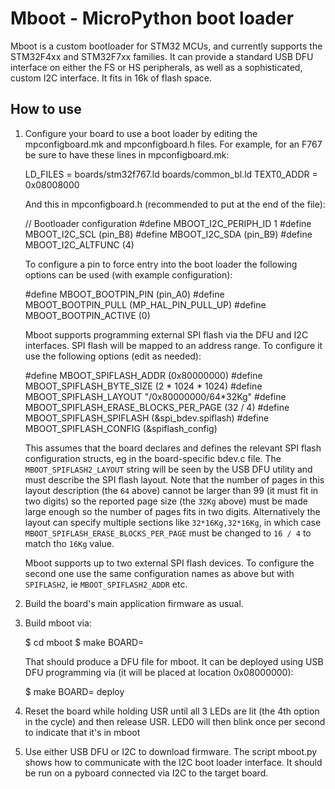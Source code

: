 Mboot - MicroPython boot loader
===============================

Mboot is a custom bootloader for STM32 MCUs, and currently supports the
STM32F4xx and STM32F7xx families.  It can provide a standard USB DFU interface
on either the FS or HS peripherals, as well as a sophisticated, custom I2C
interface.  It fits in 16k of flash space.

How to use
----------

1. Configure your board to use a boot loader by editing the mpconfigboard.mk
   and mpconfigboard.h files.  For example, for an F767 be sure to have these
   lines in mpconfigboard.mk:

    LD_FILES = boards/stm32f767.ld boards/common_bl.ld
    TEXT0_ADDR = 0x08008000

   And this in mpconfigboard.h (recommended to put at the end of the file):

    // Bootloader configuration
    #define MBOOT_I2C_PERIPH_ID 1
    #define MBOOT_I2C_SCL (pin_B8)
    #define MBOOT_I2C_SDA (pin_B9)
    #define MBOOT_I2C_ALTFUNC (4)

   To configure a pin to force entry into the boot loader the following
   options can be used (with example configuration):

    #define MBOOT_BOOTPIN_PIN (pin_A0)
    #define MBOOT_BOOTPIN_PULL (MP_HAL_PIN_PULL_UP)
    #define MBOOT_BOOTPIN_ACTIVE (0)

   Mboot supports programming external SPI flash via the DFU and I2C
   interfaces.  SPI flash will be mapped to an address range.  To
   configure it use the following options (edit as needed):

    #define MBOOT_SPIFLASH_ADDR (0x80000000)
    #define MBOOT_SPIFLASH_BYTE_SIZE (2 * 1024 * 1024)
    #define MBOOT_SPIFLASH_LAYOUT "/0x80000000/64*32Kg"
    #define MBOOT_SPIFLASH_ERASE_BLOCKS_PER_PAGE (32 / 4)
    #define MBOOT_SPIFLASH_SPIFLASH (&spi_bdev.spiflash)
    #define MBOOT_SPIFLASH_CONFIG (&spiflash_config)

   This assumes that the board declares and defines the relevant SPI flash
   configuration structs, eg in the board-specific bdev.c file.  The
   `MBOOT_SPIFLASH2_LAYOUT` string will be seen by the USB DFU utility and
   must describe the SPI flash layout.  Note that the number of pages in
   this layout description (the `64` above) cannot be larger than 99 (it
   must fit in two digits) so the reported page size (the `32Kg` above)
   must be made large enough so the number of pages fits in two digits.
   Alternatively the layout can specify multiple sections like
   `32*16Kg,32*16Kg`, in which case `MBOOT_SPIFLASH_ERASE_BLOCKS_PER_PAGE`
   must be changed to `16 / 4` to match tho `16Kg` value.

   Mboot supports up to two external SPI flash devices.  To configure the
   second one use the same configuration names as above but with
   `SPIFLASH2`, ie `MBOOT_SPIFLASH2_ADDR` etc.

2. Build the board's main application firmware as usual.

3. Build mboot via:

    $ cd mboot
    $ make BOARD=<board-id>

   That should produce a DFU file for mboot.  It can be deployed using
   USB DFU programming via (it will be placed at location 0x08000000):

    $ make BOARD=<board-id> deploy

4. Reset the board while holding USR until all 3 LEDs are lit (the 4th option in
   the cycle) and then release USR.  LED0 will then blink once per second to
   indicate that it's in mboot

5. Use either USB DFU or I2C to download firmware.  The script mboot.py shows how
   to communicate with the I2C boot loader interface.  It should be run on a
   pyboard connected via I2C to the target board.
